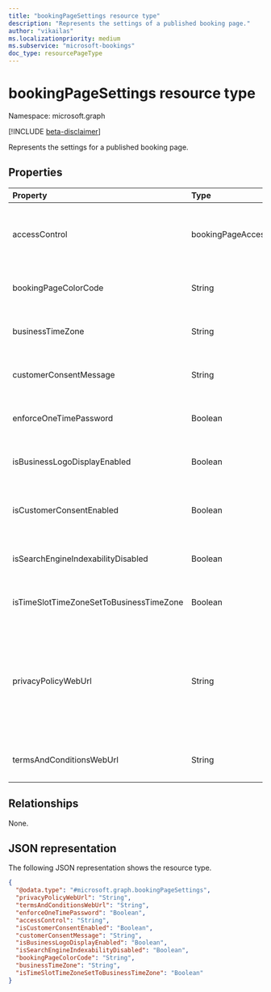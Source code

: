 ```yaml
---
title: "bookingPageSettings resource type"
description: "Represents the settings of a published booking page."
author: "vikailas"
ms.localizationpriority: medium
ms.subservice: "microsoft-bookings"
doc_type: resourcePageType
---
```


# bookingPageSettings resource type

Namespace: microsoft.graph

[!INCLUDE [beta-disclaimer](../../includes/beta-disclaimer.md)]

Represents the settings for a published booking page.

## Properties
|Property|Type|Description|
|:---|:---|:---|
|accessControl|bookingPageAccessControl|Controlling access to a published booking page. The possible values are: `unrestricted`, `restrictedToOrganization`, and, `unknownFutureValue`.|
|bookingPageColorCode|String|Custom color for the bookings page. The value should be in Hex format. Example: `#123456`.|
|businessTimeZone|String|The time zone of the customer. For a list of possible values, see [dateTimeTimeZone](dateTimeTimeZone.md).|
|customerConsentMessage|String|The personal data collection and usage consent message in the bookings page.|
|enforceOneTimePassword|Boolean|Determines if the one-time password is required to create an appointment. The default value is `false`.|
|isBusinessLogoDisplayEnabled|Boolean|Indicates if the business logo is displayed on the bookings page. The default value is `false`.|
|isCustomerConsentEnabled|Boolean|Enables personal data collection and the usage consent toggle on the bookings page. The default value is `false`.|
|isSearchEngineIndexabilityDisabled|Boolean|Ensures that the web crawlers don't index this page. The defaults value is `false`.|
|isTimeSlotTimeZoneSetToBusinessTimeZone|Boolean|Displays the booking time slots in the business time zone. The default value is `false`.|
|privacyPolicyWebUrl|String|RL of a webpage that provides the terms and conditions of the business. If a privacy policy isn't included, the following text appears on the bookings page as default: 'The policies and practices of <booking business's name> apply to the use of your data. |
|termsAndConditionsWebUrl|String|URL of a webpage that provides the terms and conditions of the business.|

## Relationships
None.

## JSON representation
The following JSON representation shows the resource type.
<!-- {
  "blockType": "resource",
  "@odata.type": "microsoft.graph.bookingPageSettings"
}
-->
``` json
{
  "@odata.type": "#microsoft.graph.bookingPageSettings",
  "privacyPolicyWebUrl": "String",
  "termsAndConditionsWebUrl": "String",
  "enforceOneTimePassword": "Boolean",
  "accessControl": "String",
  "isCustomerConsentEnabled": "Boolean",
  "customerConsentMessage": "String",
  "isBusinessLogoDisplayEnabled": "Boolean",
  "isSearchEngineIndexabilityDisabled": "Boolean",
  "bookingPageColorCode": "String",
  "businessTimeZone": "String",
  "isTimeSlotTimeZoneSetToBusinessTimeZone": "Boolean"
}
```

